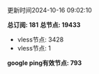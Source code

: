 更新时间2024-10-16 09:02:10

**总订阅: 181**
**总节点: 19433**
- vless节点: 3428
- vless节点: 1

**google ping有效节点: 793**
